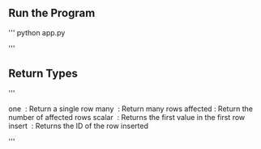 ## Run the Program

'''
python app.py

'''

## Return Types
'''

one         : Return a single row
many        : Return many rows
affected    : Return the number of affected rows
scalar      : Returns the first value in the first row
insert      : Returns the ID of the row inserted

'''